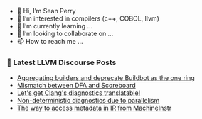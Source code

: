 - 👋 Hi, I’m Sean Perry
- 👀 I’m interested in compilers (c++, COBOL, llvm)
- 🌱 I’m currently learning ...
- 💞️ I’m looking to collaborate on ...
- 📫 How to reach me ...

<!---
s66perry/s66perry is a ✨ special ✨ repository because its `README.md` (this file) appears on your GitHub profile.
You can click the Preview link to take a look at your changes.
--->
### 📕 Latest LLVM Discourse Posts

<!-- DISCOURSE-LLVM:START -->
- [Aggregating builders and deprecate Buildbot as the one ring](https://discourse.llvm.org/t/aggregating-builders-and-deprecate-buildbot-as-the-one-ring/67086#post_18)
- [Mismatch between DFA and Scoreboard](https://discourse.llvm.org/t/mismatch-between-dfa-and-scoreboard/63053#post_9)
- [Let&#39;s get Clang&#39;s diagnostics translatable!](https://discourse.llvm.org/t/lets-get-clangs-diagnostics-translatable/67094#post_14)
- [Non-deterministic diagnostics due to parallelism](https://discourse.llvm.org/t/non-deterministic-diagnostics-due-to-parallelism/64389?page=2#post_25)
- [The way to access metadata in IR from MachineInstr](https://discourse.llvm.org/t/the-way-to-access-metadata-in-ir-from-machineinstr/67077#post_5)
<!-- DISCOURSE-LLVM:END -->
